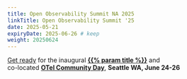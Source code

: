 ```yaml
---
title: Open Observability Summit NA 2025
linkTitle: Open Observability Summit '25
date: 2025-05-21
expiryDate: 2025-06-26 # keep
weight: 20250624
---
```


<i class="fas fa-bullhorn"></i> <span class="d-none d-sm-inline">[Get
ready][CNCF-blog] for the inaugural</span> [**{{% param title %}}**][oss] and
<span class="d-none d-md-inline"><br></span>
<span class="d-none d-sm-inline">co-located </span>[**OTel Community
Day**][ocd], **Seattle WA, <span class="text-nowrap">June 24-26</span>**

[CNCF-blog]:
  https://www.cncf.io/announcements/2025/05/21/cncf-shares-schedule-for-open-observability-summit-north-america-gears-up-for-inaugural-event/
[oss]:
  https://events.linuxfoundation.org/open-source-summit-north-america/?utm_source=opentelemetry&utm_medium=all&utm_campaign=Open-Observability-Summit-2025&utm_content=slim-banner
[ocd]:
  https://events.linuxfoundation.org/open-observability-summit-otel-community-day/

